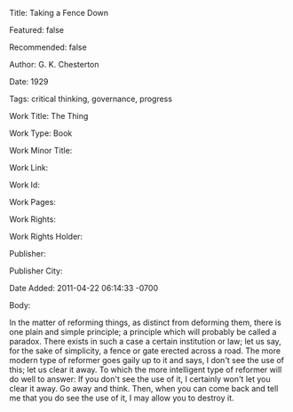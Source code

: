 Title: Taking a Fence Down

Featured: false

Recommended: false

Author: G. K. Chesterton

Date: 1929

Tags: critical thinking, governance, progress

Work Title: The Thing

Work Type: Book

Work Minor Title:  

Work Link: 

Work Id:  

Work Pages:  

Work Rights:  

Work Rights Holder:  

Publisher:  

Publisher City:  

Date Added: 2011-04-22 06:14:33 -0700

Body:

In the matter of reforming things, as distinct from deforming them, there is one plain and simple principle; a principle which will probably be called a paradox. There exists in such a case a certain institution or law; let us say, for the sake of simplicity, a fence or gate erected across a road. The more modern type of reformer goes gaily up to it and says, I don't see the use of this; let us clear it away. To which the more intelligent type of reformer will do well to answer: If you don't see the use of it, I certainly won't let you clear it away. Go away and think. Then, when you can come back and tell me that you do see the use of it, I may allow you to destroy it. 


